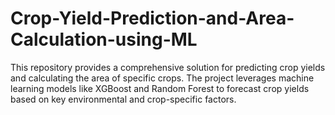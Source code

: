 # Crop-Yield-Prediction-and-Area-Calculation-using-ML
This repository provides a comprehensive solution for predicting crop yields and calculating the area of specific crops. The project leverages machine learning models like XGBoost and Random Forest to forecast crop yields based on key environmental and crop-specific factors.
